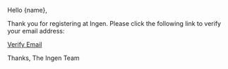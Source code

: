 Hello {name},

Thank you for registering at Ingen. Please click the following link to verify your email address:

[Verify Email]({verification_url})

Thanks,
The Ingen Team
